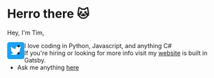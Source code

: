 # Herro there 🐱

Hey, I'm Tim,

<a href="https://twitter.com/thecompanydream"> 
    <img width="40px" align="left" src="https://raw.githubusercontent.com/theCompanyDream/theCompanyDream/master/imgs/twitter.png" />
</a>

- I love coding in Python, Javascript, and anything C#
- If you're hiring or looking for more info visit my [website](https://tbrantleyii.me) is built in Gatsby.
- Ask me anything [here](https://github.com/theCompanyDream/theCompanyDream/issues)
